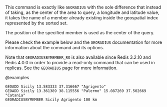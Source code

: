 This command is exactly like `GEORADIUS` with the sole difference that instead
of taking, as the center of the area to query, a longitude and latitude value,
it takes the name of a member already existing inside the geospatial index
represented by the sorted set.

The position of the specified member is used as the center of the query.

Please check the example below and the `GEORADIUS` documentation for more
information about the command and its options.

Note that `GEORADIUSBYMEMBER_RO` is also available since Redis 3.2.10 and Redis
4.0.0 in order to provide a read-only command that can be used in replicas. See
the `GEORADIUS` page for more information.

@examples

```cli
GEOADD Sicily 13.583333 37.316667 "Agrigento"
GEOADD Sicily 13.361389 38.115556 "Palermo" 15.087269 37.502669 "Catania"
GEORADIUSBYMEMBER Sicily Agrigento 100 km
```
